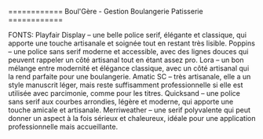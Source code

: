 

============ Boul'Gère - Gestion Boulangerie Patisserie ============


FONTS:
Playfair Display – une belle police serif, élégante et classique, qui apporte une touche artisanale et soignée tout en restant très lisible.
Poppins – une police sans serif moderne et accessible, avec des lignes douces qui peuvent rappeler un côté artisanal tout en étant assez pro.
Lora – un bon mélange entre modernité et élégance classique, avec un côté artisanal qui la rend parfaite pour une boulangerie.
Amatic SC – très artisanale, elle a un style manuscrit léger, mais reste suffisamment professionnelle si elle est utilisée avec parcimonie, comme pour les titres.
Quicksand – une police sans serif aux courbes arrondies, légère et moderne, qui apporte une touche amicale et artisanale.
Merriweather – une serif polyvalente qui peut donner un aspect à la fois sérieux et chaleureux, idéale pour une application professionnelle mais accueillante.